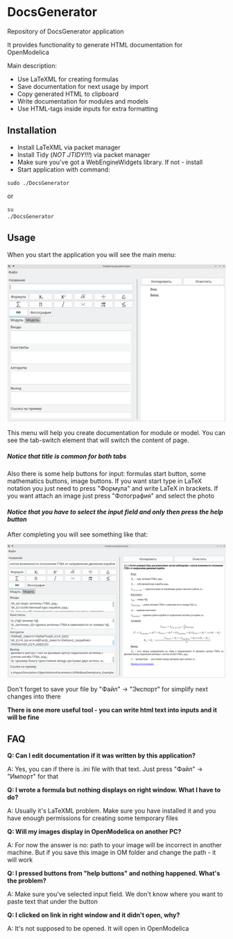 # DocsGenerator

Repository of DocsGenerator application

It provides functionality to generate HTML documentation for OpenModelica

Main description:
* Use LaTeXML for creating formulas
* Save documentation for next usage by import
* Copy generated HTML to clipboard
* Write documentation for modules and models
* Use HTML-tags inside inputs for extra formatting

## Installation
* Install LaTeXML via packet manager
* Install Tidy (*NOT JTIDY!!!*) via packet manager
* Make sure you've got a WebEngineWidgets library. If not - install
* Start application with command:
```
sudo ./DocsGenerator
```
or
```
su
./DocsGenerator
```

## Usage
When you start the application you will see the main menu:

![menu](work_example/Menu.png)

This menu will help you create documentation for module or model. You can see the tab-switch element that will switch the content of page.
##### _Notice that title is common for both tabs_
Also there is some help buttons for input: formulas start button, some mathematics buttons, image buttons.
If you want start type in LaTeX notation you just need to press "Формула" and write LaTeX in brackets.
If you want attach an image just press "Фотография" and select the photo
#### _Notice that you have to select the input field and only then press the help button_
After completing you will see something like that:

![example](work_example/Example.png)

Don't forget to save your file by "Файл" -> "Экспорт" for simplify next changes into there

**There is one more useful tool - you can write html text into inputs and it will be fine**

## FAQ
**Q:  Can I edit documentation if it was written by this application?**

A: Yes, you can if there is .ini file with that text. Just press "Файл" -> "Импорт" for that

**Q: I wrote a formula but nothing displays on right window. What I have to do?**

A: Usually it's LaTeXML problem. Make sure you have installed it and you have enough permissions for creating some temporary files

**Q: Will my images display in OpenModelica on another PC?**

A: For now the answer is no: path to your image will be incorrect in another machine. But if you save this image in OM folder and change the path - it will work

**Q: I pressed buttons from "help buttons" and nothing happened. What's the problem?**

A: Make sure you've selected input field. We don't know where you want to paste text that under the button

**Q: I clicked on link in right window and it didn't open, why?**

A: It's not supposed to be opened. It will open in OpenModelica